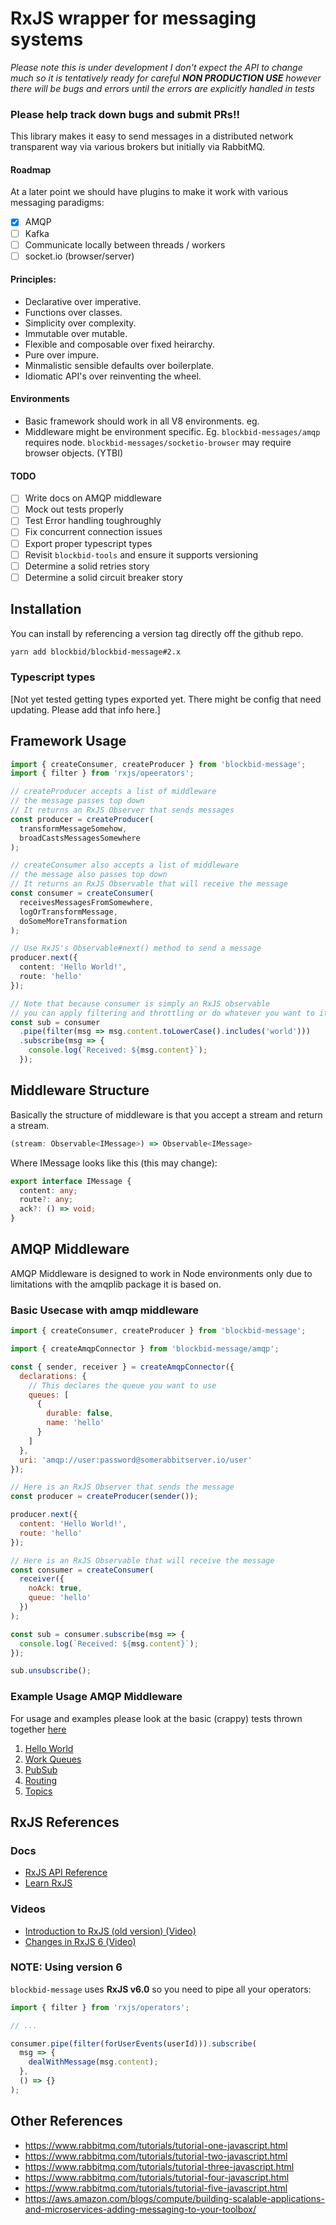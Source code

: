# RxJS wrapper for messaging systems

_Please note this is under development I don't expect the API to change much so it is tentatively ready for careful **NON PRODUCTION USE** however there will be bugs and errors until the errors are explicitly handled in tests_

### Please help track down bugs and submit PRs!!

This library makes it easy to send messages in a distributed network transparent
way via various brokers but initially via RabbitMQ.

#### Roadmap

At a later point we should have plugins to make it work with various messaging paradigms:

- [x] AMQP
- [ ] Kafka
- [ ] Communicate locally between threads / workers
- [ ] socket.io (browser/server)

#### Principles:

- Declarative over imperative.
- Functions over classes.
- Simplicity over complexity.
- Immutable over mutable.
- Flexible and composable over fixed heirarchy.
- Pure over impure.
- Minmalistic sensible defaults over boilerplate.
- Idiomatic API's over reinventing the wheel. 

#### Environments

- Basic framework should work in all V8 environments. eg.
- Middleware might be environment specific. Eg. `blockbid-messages/amqp` requires node. `blockbid-messages/socketio-browser` may require browser objects. (YTBI)

#### TODO

- [ ] Write docs on AMQP middleware
- [ ] Mock out tests properly
- [ ] Test Error handling toughroughly
- [ ] Fix concurrent connection issues
- [ ] Export proper typescript types
- [ ] Revisit `blockbid-tools` and ensure it supports versioning
- [ ] Determine a solid retries story
- [ ] Determine a solid circuit breaker story

## Installation

You can install by referencing a version tag directly off the github repo.

```bash
yarn add blockbid/blockbid-message#2.x
```

### Typescript types

[Not yet tested getting types exported yet. There might be config that need updating. Please add that info here.]

## Framework Usage

```typescript
import { createConsumer, createProducer } from 'blockbid-message';
import { filter } from 'rxjs/opeerators';

// createProducer accepts a list of middleware
// the message passes top down
// It returns an RxJS Observer that sends messages
const producer = createProducer(
  transformMessageSomehow,
  broadCastsMessagesSomewhere
);

// createConsumer also accepts a list of middleware
// the message also passes top down
// It returns an RxJS Observable that will receive the message
const consumer = createConsumer(
  receivesMessagesFromSomewhere,
  logOrTransformMessage,
  doSomeMoreTransformation
);

// Use RxJS's Observable#next() method to send a message
producer.next({
  content: 'Hello World!',
  route: 'hello'
});

// Note that because consumer is simply an RxJS observable
// you can apply filtering and throttling or do whatever you want to it
const sub = consumer
  .pipe(filter(msg => msg.content.toLowerCase().includes('world')))
  .subscribe(msg => {
    console.log(`Received: ${msg.content}`);
  });
```

## Middleware Structure

Basically the structure of middleware is that you accept a stream and return a stream.

```typescript
(stream: Observable<IMessage>) => Observable<IMessage>
```

Where IMessage looks like this (this may change):

```typescript
export interface IMessage {
  content: any;
  route?: any;
  ack?: () => void;
}
```

## AMQP Middleware

AMQP Middleware is designed to work in Node environments only due to limitations with the amqplib package it is based on.

### Basic Usecase with amqp middleware

```javascript
import { createConsumer, createProducer } from 'blockbid-message';

import { createAmqpConnector } from 'blockbid-message/amqp';

const { sender, receiver } = createAmqpConnector({
  declarations: {
    // This declares the queue you want to use
    queues: [
      {
        durable: false,
        name: 'hello'
      }
    ]
  },
  uri: 'amqp://user:password@somerabbitserver.io/user'
});

// Here is an RxJS Observer that sends the message
const producer = createProducer(sender());

producer.next({
  content: 'Hello World!',
  route: 'hello'
});

// Here is an RxJS Observable that will receive the message
const consumer = createConsumer(
  receiver({
    noAck: true,
    queue: 'hello'
  })
);

const sub = consumer.subscribe(msg => {
  console.log(`Received: ${msg.content}`);
});

sub.unsubscribe();
```

### Example Usage AMQP Middleware

For usage and examples please look at the basic (crappy) tests thrown together [here](src/__tests__)

1.  [Hello World](src/__tests__/01-hello-world.test.ts)
1.  [Work Queues](src/__tests__/02-work-queues.test.ts)
1.  [PubSub](src/__tests__/03-publish-subscribe.test.ts)
1.  [Routing](src/__tests__/04-routing.test.ts)
1.  [Topics](src/__tests__/05-topics.test.ts)

## RxJS References

### Docs

- [RxJS API Reference](https://rxjs-dev.firebaseapp.com/)
- [Learn RxJS](https://www.learnrxjs.io/)

### Videos

- [Introduction to RxJS (old version) (Video)](https://www.youtube.com/watch?v=T9wOu11uU6U&t=446s)
- [Changes in RxJS 6 (Video)](https://www.youtube.com/watch?v=X9fdpGthrXA)

### NOTE: Using version 6

`blockbid-message` uses **RxJS v6.0** so you need to pipe all your operators:

```typescript
import { filter } from 'rxjs/operators';

// ...

consumer.pipe(filter(forUserEvents(userId))).subscribe(
  msg => {
    dealWithMessage(msg.content);
  },
  () => {}
);
```

## Other References

- https://www.rabbitmq.com/tutorials/tutorial-one-javascript.html
- https://www.rabbitmq.com/tutorials/tutorial-two-javascript.html
- https://www.rabbitmq.com/tutorials/tutorial-three-javascript.html
- https://www.rabbitmq.com/tutorials/tutorial-four-javascript.html
- https://www.rabbitmq.com/tutorials/tutorial-five-javascript.html
- https://aws.amazon.com/blogs/compute/building-scalable-applications-and-microservices-adding-messaging-to-your-toolbox/
